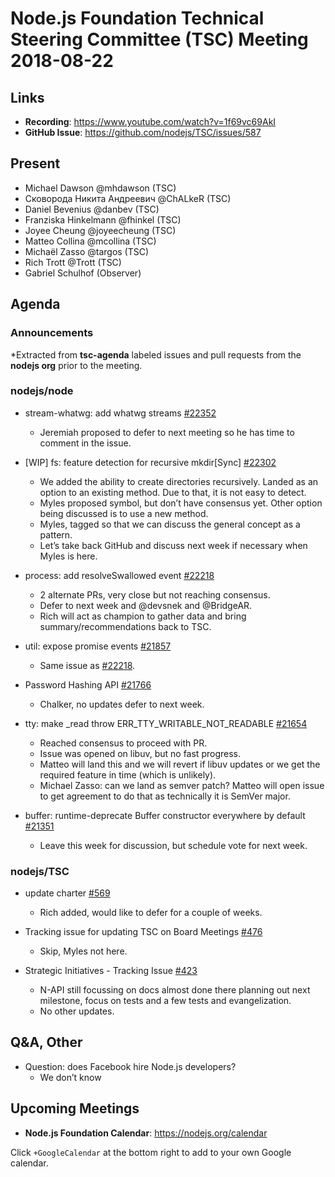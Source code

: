 # Node.js Foundation Technical Steering Committee (TSC) Meeting 2018-08-22

## Links

* **Recording**:  https://www.youtube.com/watch?v=1f69vc69AkI
* **GitHub Issue**: https://github.com/nodejs/TSC/issues/587

## Present

* Michael Dawson @mhdawson (TSC)
* Сковорода Никита Андреевич @ChALkeR (TSC)
* Daniel Bevenius @danbev (TSC)
* Franziska Hinkelmann @fhinkel (TSC)
* Joyee Cheung @joyeecheung (TSC)
* Matteo Collina @mcollina (TSC)
* Michaël Zasso @targos (TSC)
* Rich Trott @Trott (TSC)
* Gabriel Schulhof (Observer)

## Agenda

### Announcements
 
*Extracted from **tsc-agenda** labeled issues and pull requests from the **nodejs org** prior to the meeting.

### nodejs/node

* stream-whatwg: add whatwg streams [#22352](https://github.com/nodejs/node/pull/22352)
  * Jeremiah proposed to defer to next meeting so he has time to comment in the issue.

* \[WIP\] fs: feature detection for recursive mkdir\[Sync\] [#22302](https://github.com/nodejs/node/pull/22302)
  * We added the ability to create directories recursively.  Landed as an option to an
    existing method.  Due to that, it is not easy to detect.  
  * Myles proposed symbol, but don’t have consensus yet. Other option being discussed
    is to use a new method.
  * Myles, tagged so that we can discuss the general concept as a pattern.
  * Let’s take back GitHub and discuss next week if necessary when Myles is here.

* process: add resolveSwallowed event [#22218](https://github.com/nodejs/node/pull/22218)
  * 2 alternate PRs, very close but not reaching consensus.
  * Defer to next week and  @devsnek and @BridgeAR.  
  * Rich will act as champion to gather data and bring summary/recommendations back to TSC.

* util: expose promise events [#21857](https://github.com/nodejs/node/pull/21857)
  * Same issue as [#22218](https://github.com/nodejs/node/pull/22218).

* Password Hashing API [#21766](https://github.com/nodejs/node/issues/21766)
  * Chalker, no updates defer to next week.

* tty: make _read throw ERR_TTY_WRITABLE_NOT_READABLE [#21654](https://github.com/nodejs/node/pull/21654)
  * Reached consensus to proceed with PR.
  * Issue was opened on libuv, but no fast progress.
  * Matteo will land this and we will revert if libuv updates or we get the required
    feature in time (which is unlikely).
  * Michael Zasso: can we land as semver patch? Matteo will open issue
    to get agreement to do that as technically it is SemVer major.

* buffer: runtime-deprecate Buffer constructor everywhere by default [#21351](https://github.com/nodejs/node/pull/21351)
  * Leave this week for discussion, but schedule vote for next week. 

### nodejs/TSC

* update charter [#569](https://github.com/nodejs/TSC/pull/569)
  * Rich added, would like to defer for a couple of weeks.

* Tracking issue for updating TSC on Board Meetings [#476](https://github.com/nodejs/TSC/issues/476)
  * Skip, Myles not here.

* Strategic Initiatives - Tracking Issue [#423](https://github.com/nodejs/TSC/issues/423)
  * N-API still focussing on docs almost done there planning out next milestone, focus on tests and
    a few tests and evangelization.
  * No other updates.

## Q&A, Other
* Question: does Facebook hire Node.js developers?
  * We don’t know


## Upcoming Meetings

* **Node.js Foundation Calendar**: https://nodejs.org/calendar

Click `+GoogleCalendar` at the bottom right to add to your own Google calendar.


